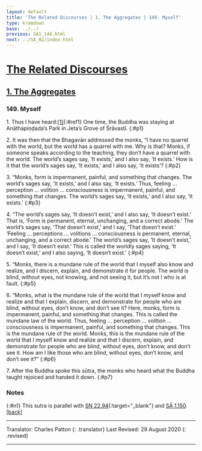 ```yaml
---
layout: default
title: 'The Related Discourses | 1. The Aggregates | 149. Myself'
type: kramdown
base: ../../
previous: SA1_148.html
next: ../SA_02/index.html
---
```


# [The Related Discourses](../index.html)
## [1. The Aggregates](index.html)
### 149. Myself

1\. Thus I have heard:[\[1\]](#n1){:#ref1} One time, the Buddha was staying at Anāthapiṇḍada’s Park in Jeta’s Grove of Śrāvastī.
{:#p1}

2\. It was then that the Bhagavān addressed the monks, “I have no quarrel with the world, but the world has a quarrel with me. Why is that? Monks, if someone speaks according to the teaching, they don’t have a quarrel with the world. The world’s sages say, ‘It exists,’ and I also say, ‘It exists.’ How is it that the world’s sages say, ‘It exists,’ and I also say, ‘It exists’?
{:#p2}

3\. “Monks, form is impermanent, painful, and something that changes. The world’s sages say, ‘It exists,’ and I also say, ‘It exists.’ Thus, feeling … perception … volition … consciousness is impermanent, painful, and something that changes. The world’s sages say, ‘It exists,’ and I also say, ‘It exists.’
{:#p3}

4\. “The world’s sages say, ‘It doesn’t exist,’ and I also say, ‘It doesn’t exist.’ That is, ‘Form is permanent, eternal, unchanging, and a correct abode.’ The world’s sages say, ‘That doesn’t exist,’ and I say, ‘That doesn’t exist.’ ‘Feeling … perceptions … volitions … consciousness is permanent, eternal, unchanging, and a correct abode.’ The world’s sages say, ‘It doesn’t exist,’ and I say, ‘It doesn’t exist.’ This is called the worldly sages saying, ‘It doesn’t exist,’ and I also saying, ‘It doesn’t exist.’
{:#p4}

5\. “Monks, there is a mundane rule of the world that I myself also know and realize, and I discern, explain, and demonstrate it for people. The world is blind, without eyes, not knowing, and not seeing it, but it’s not I who is at fault.
{:#p5}

6\. “Monks, what is the mundane rule of the world that I myself know and realize and that I explain, discern, and demonstrate for people who are blind, without eyes, don’t know, and don’t see it? Here, monks, form is impermanent, painful, and something that changes. This is called the mundane law of the world. Thus, feeling … perception … volition … consciousness is impermanent, painful, and something that changes. This is the mundane rule of the world. Monks, this is the mundane rule of the world that I myself know and realize and that I discern, explain, and demonstrate for people who are blind, without eyes, don’t know, and don’t see it. How am I like those who are blind, without eyes, don’t know, and don’t see it?”
{:#p6}

7\. After the Buddha spoke this sūtra, the monks who heard what the Buddha taught rejoiced and handed it down.
{:#p7}

### Notes
 {:#n1} This sutra is parallel with [SN 22.94](https://suttacentral.net/sn22.94){:target="_blank"} and [SĀ 1.150](SA1_150.html). [\[back\]](#ref1)

---

Translator: Charles Patton
{: .translator}
Last Revised: 29 August 2020
{: .revised}

---